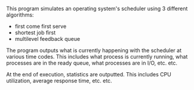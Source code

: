 This program simulates an operating system's scheduler using 3 different algorithms:
- first come first serve
- shortest job first
- multilevel feedback queue

The program outputs what is currently happening with the scheduler at various time codes. This includes what process
is currently running, what processes are in the ready queue, what processes are in I/O, etc. etc. 

At the end of execution, statistics are outputted. This includes CPU utilization, average response time, etc. etc.
